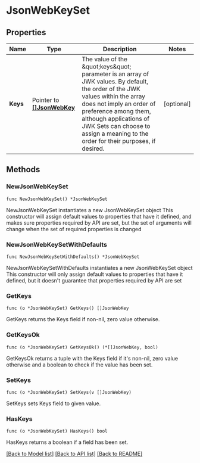 # JsonWebKeySet

## Properties

Name | Type | Description | Notes
------------ | ------------- | ------------- | -------------
**Keys** | Pointer to [**[]JsonWebKey**](JsonWebKey.md) | The value of the \&quot;keys\&quot; parameter is an array of JWK values.  By default, the order of the JWK values within the array does not imply an order of preference among them, although applications of JWK Sets can choose to assign a meaning to the order for their purposes, if desired. | [optional] 

## Methods

### NewJsonWebKeySet

`func NewJsonWebKeySet() *JsonWebKeySet`

NewJsonWebKeySet instantiates a new JsonWebKeySet object
This constructor will assign default values to properties that have it defined,
and makes sure properties required by API are set, but the set of arguments
will change when the set of required properties is changed

### NewJsonWebKeySetWithDefaults

`func NewJsonWebKeySetWithDefaults() *JsonWebKeySet`

NewJsonWebKeySetWithDefaults instantiates a new JsonWebKeySet object
This constructor will only assign default values to properties that have it defined,
but it doesn't guarantee that properties required by API are set

### GetKeys

`func (o *JsonWebKeySet) GetKeys() []JsonWebKey`

GetKeys returns the Keys field if non-nil, zero value otherwise.

### GetKeysOk

`func (o *JsonWebKeySet) GetKeysOk() (*[]JsonWebKey, bool)`

GetKeysOk returns a tuple with the Keys field if it's non-nil, zero value otherwise
and a boolean to check if the value has been set.

### SetKeys

`func (o *JsonWebKeySet) SetKeys(v []JsonWebKey)`

SetKeys sets Keys field to given value.

### HasKeys

`func (o *JsonWebKeySet) HasKeys() bool`

HasKeys returns a boolean if a field has been set.


[[Back to Model list]](../README.md#documentation-for-models) [[Back to API list]](../README.md#documentation-for-api-endpoints) [[Back to README]](../README.md)


